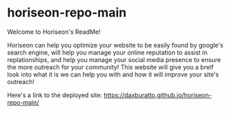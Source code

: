 # horiseon-repo-main

Welcome to Horiseon's ReadMe!

Horiseon can help you optimize your website to be easily found by google's search engine, will help you manage your online reputation to assist in replationships, and
help you manage your social media presence to ensure the more outreach for your community! This website will give you a breif look into what it is we can help you with and how
it will improve your site's outreach!



Here's a link to the deployed site:
https://daxburatto.github.io/horiseon-repo-main/
